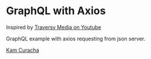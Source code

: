 # GraphQL with Axios

Inspired by [Traversy Media on Youtube](https://www.youtube.com/watch?v=PEcJxkylcRM)

GraphQL example with axios requesting from json server.

[Kam Curacha](https://curacha.me)